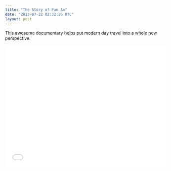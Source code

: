 ```yaml
---
title: "The Story of Pan Am"
date: "2013-07-22 02:32:26 UTC"
layout: post
---
```


<p>This awesome documentary helps put modern day travel into a whole new perspective. <em><br/></em></p>
<p><iframe frameborder="0" height="393" src="//www.youtube.com/embed/t5w62jHUovM" width="524"></iframe></p>

